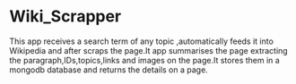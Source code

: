 # Wiki_Scrapper
This app receives a search term of any topic ,automatically feeds it into Wikipedia and after scraps the page.It app summarises the page extracting the paragraph,IDs,topics,links and images on the page.It stores them in  a mongodb database and returns the details on a page.

